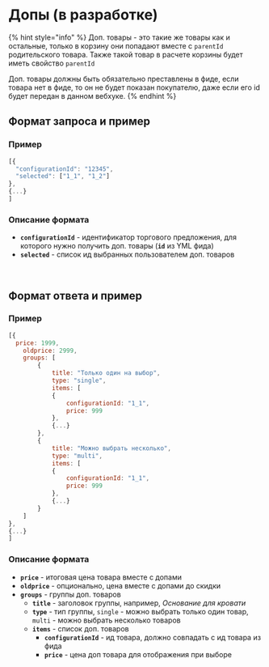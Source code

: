 # Допы \(в  разработке\)

{% hint style="info" %}
Доп. товары - это такие же товары как и остальные, только в корзину они попадают вместе с `parentId` родительского товара.  Также такой товар в расчете корзины будет иметь свойство `parentId`

Доп. товары должны быть обязательно преставлены в фиде, если товара нет в фиде, то он не будет показан покупателю, даже если его id будет передан в данном вебхуке.
{% endhint %}

## Формат запроса и пример <a id="format-zaprosa-i-primer"></a>

### Пример <a id="primer"></a>

```javascript
[{
  "configurationId": "12345",
  "selected": ["1_1", "1_2"]
},
{...}
]
```

### Описание формата <a id="opisanie-formata"></a>

* **`configurationId`** - идентификатор торгового предложения, для которого нужно получить доп. товары \(**`id`** из YML фида\)
* **`selected`** - список ид выбранных пользователем доп. товаров

‌

## Формат ответа и пример <a id="format-otveta-i-primer"></a>

### Пример <a id="primer-1"></a>

```javascript
[{  
  price: 1999,
	oldprice: 2999,
	groups: [
		{
			title: "Только один на выбор",
			type: "single",
			items: [
			{
				configurationId: "1_1",
				price: 999
			},
			{...}
		},
		{
			title: "Можно выбрать несколько",
			type: "multi",
			items: [
			{
				configurationId: "1_1",
				price: 999
			},
			{...}
		}
	]
},
{...}
]
```

### Описание формата <a id="opisanie-formata-2"></a>

* **`price`** - итоговая цена товара вместе с допами
* **`oldprice`** - опционально,  цена вместе с допами до скидки
* **`groups`** - группы доп. товаров
  * **`title`** - заголовок группы,  например, _Основание для кровати_
  * **`type`** - тип группы, `single` - можно выбрать только один товар,  `multi` - можно выбрать несколько  товаров
  * **`items`** - список доп. товаров
    * **`configurationId`** - ид товара, должно совпадать с ид товара из фида
    * **`price`** - цена доп товара для отображения при выборе

